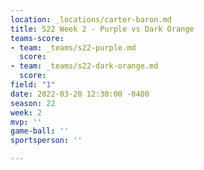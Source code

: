 ```yaml
---
location: _locations/carter-baron.md
title: S22 Week 2 - Purple vs Dark Orange
teams-score:
- team: _teams/s22-purple.md
  score: 
- team: _teams/s22-dark-orange.md
  score: 
field: "1"
date: 2022-03-20 12:30:00 -0400
season: 22
week: 2
mvp: ''
game-ball: ''
sportsperson: ''

---
```

